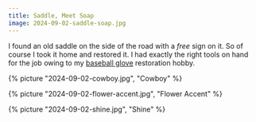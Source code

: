 ```yaml
---
title: Saddle, Meet Soap
image: 2024-09-02-saddle-soap.jpg
---
```


I found an old saddle on the side of the road with a _free_ sign on it. So of
course I took it home and restored it. I had exactly the right tools on hand for
the job owing to my [baseball glove](posts/2023-10-23-glove-restoration)
restoration hobby.

<!--more-->

{% picture "2024-09-02-cowboy.jpg", "Cowboy" %}

{% picture "2024-09-02-flower-accent.jpg", "Flower Accent" %}

{% picture "2024-09-02-shine.jpg", "Shine" %}

